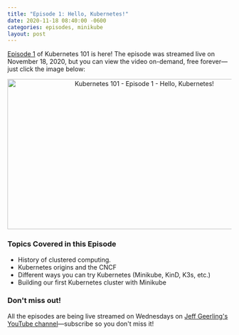 ```yaml
---
title: "Episode 1: Hello, Kubernetes!"
date: 2020-11-18 08:40:00 -0600
categories: episodes, minikube
layout: post
---
```

[Episode 1](https://www.youtube.com/watch?v=IcslsH7OoYo) of Kubernetes 101 is here! The episode was streamed live on November 18, 2020, but you can view the video on-demand, free forever—just click the image below:

<div style="text-align: center;" class="thumb-wrapper">
  <a href="https://www.youtube.com/watch?v=IcslsH7OoYo">
    <img src="/assets/images/episode-01.jpg" width="600" height="338" alt="Kubernetes 101 - Episode 1 - Hello, Kubernetes!" class="parent-img-responsive"><span></span>
  </a>
</div>

### Topics Covered in this Episode

  - History of clustered computing.
  - Kubernetes origins and the CNCF
  - Different ways you can try Kubernetes (Minikube, KinD, K3s, etc.)
  - Building our first Kubernetes cluster with Minikube

### Don't miss out!

All the episodes are being live streamed on Wednesdays on [Jeff Geerling's YouTube channel](https://www.youtube.com/c/JeffGeerling)—subscribe so you don't miss it!
